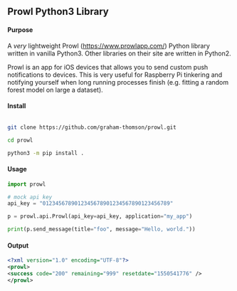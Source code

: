 ## Prowl Python3 Library

#### Purpose

A _very_ lightweight Prowl (https://www.prowlapp.com/) Python library written in vanilla Python3. Other libraries on their site are written in Python2.

Prowl is an app for iOS devices that allows you to send custom push notifications to devices. This is very useful for Raspberry Pi tinkering and notifying yourself when long running processes finish (e.g. fitting a random forest model on large a dataset). 

#### Install

```bash

git clone https://github.com/graham-thomson/prowl.git

cd prowl

python3 -m pip install .

```

#### Usage

```python
import prowl

# mock api key
api_key = "0123456789012345678901234567890123456789"

p = prowl.api.Prowl(api_key=api_key, application="my_app")

print(p.send_message(title="foo", message="Hello, world."))
```

#### Output
```xml
<?xml version="1.0" encoding="UTF-8"?>
<prowl>
<success code="200" remaining="999" resetdate="1550541776" />
</prowl>
```

